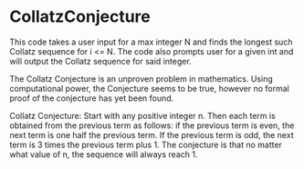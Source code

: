 # CollatzConjecture
This code takes a user input for a max integer N and finds the longest such Collatz sequence for i <= N.
The code also prompts user for a given int and will output the Collatz sequence for said integer.

The Collatz Conjecture is an unproven problem in mathematics. Using computational power, the Conjecture seems to be true,
however no formal proof of the conjecture has yet been found.

Collatz Conjecture:
Start with any positive integer n. Then each term is obtained from the previous term as follows: 
if the previous term is even, the next term is one half the previous term. 
If the previous term is odd, the next term is 3 times the previous term plus 1. 
The conjecture is that no matter what value of n, the sequence will always reach 1. 

